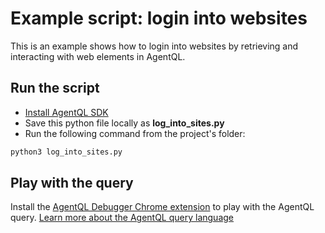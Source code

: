 # Example script: login into websites

This is an example shows how to login into websites by retrieving and interacting with web elements in AgentQL.

## Run the script

- [Install AgentQL SDK](https://docs.agentql.com/installation/sdk-installation)
- Save this python file locally as **log_into_sites.py**
- Run the following command from the project's folder:

```bash
python3 log_into_sites.py
```

## Play with the query

Install the [AgentQL Debugger Chrome extension](https://docs.agentql.com/installation/chrome-extension-installation) to play with the AgentQL query. [Learn more about the AgentQL query language](https://docs.agentql.com/agentql-query/query-intro)
